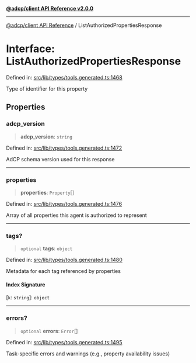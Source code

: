 [**@adcp/client API Reference v2.0.0**](../README.md)

***

[@adcp/client API Reference](../README.md) / ListAuthorizedPropertiesResponse

# Interface: ListAuthorizedPropertiesResponse

Defined in: [src/lib/types/tools.generated.ts:1468](https://github.com/adcontextprotocol/adcp-client/blob/9ed0be764adbd110916d257101c95a577b3f15c8/src/lib/types/tools.generated.ts#L1468)

Type of identifier for this property

## Properties

### adcp\_version

> **adcp\_version**: `string`

Defined in: [src/lib/types/tools.generated.ts:1472](https://github.com/adcontextprotocol/adcp-client/blob/9ed0be764adbd110916d257101c95a577b3f15c8/src/lib/types/tools.generated.ts#L1472)

AdCP schema version used for this response

***

### properties

> **properties**: `Property`[]

Defined in: [src/lib/types/tools.generated.ts:1476](https://github.com/adcontextprotocol/adcp-client/blob/9ed0be764adbd110916d257101c95a577b3f15c8/src/lib/types/tools.generated.ts#L1476)

Array of all properties this agent is authorized to represent

***

### tags?

> `optional` **tags**: `object`

Defined in: [src/lib/types/tools.generated.ts:1480](https://github.com/adcontextprotocol/adcp-client/blob/9ed0be764adbd110916d257101c95a577b3f15c8/src/lib/types/tools.generated.ts#L1480)

Metadata for each tag referenced by properties

#### Index Signature

\[`k`: `string`\]: `object`

***

### errors?

> `optional` **errors**: `Error`[]

Defined in: [src/lib/types/tools.generated.ts:1495](https://github.com/adcontextprotocol/adcp-client/blob/9ed0be764adbd110916d257101c95a577b3f15c8/src/lib/types/tools.generated.ts#L1495)

Task-specific errors and warnings (e.g., property availability issues)
